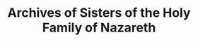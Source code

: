 ---
layout: repo
title: "Archives of Sisters of the Holy Family of Nazareth"
id: 15833
permalink: repos/15833/
---
